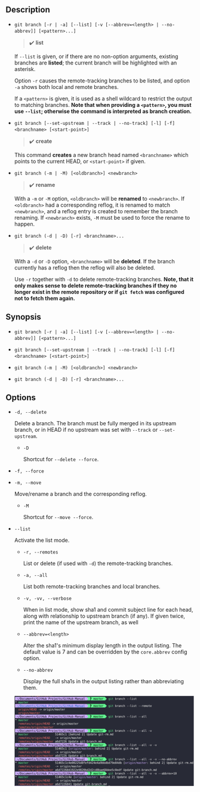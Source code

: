## Description

- `git branch [-r | -a] [--list] [-v [--abbrev=<length> | --no-abbrev]] [<pattern>...]`

    > :heavy_check_mark: **list**

    If `--list` is given, or if there are no non-option arguments, existing branches are **listed**; the current branch will be highlighted with an asterisk.
    
    Option `-r` causes the remote-tracking branches to be listed, and option `-a` shows both local and remote branches.
    
    If a `<pattern>` is given, it is used as a shell wildcard to restrict the output to matching branches. **Note that when providing a `<pattern>`, you must use `--list`; otherwise the command is interpreted as branch creation.**

- `git branch [--set-upstream | --track | --no-track] [-l] [-f] <branchname> [<start-point>]`

    > :heavy_check_mark: **create**

    This command **creates** a new branch head named `<branchname>` which points to the current HEAD, or `<start-point>` if given.

- `git branch (-m | -M) [<oldbranch>] <newbranch>`

    > :heavy_check_mark: **rename**

   With a `-m` or `-M` option, `<oldbranch>` will be **renamed** to `<newbranch>`. If `<oldbranch>` had a corresponding reflog, it is renamed to match `<newbranch>`, and a reflog entry is created to remember the branch renaming. If `<newbranch>` exists, `-M` must be used to force the rename to happen.

- `git branch (-d | -D) [-r] <branchname>...`

    > :heavy_check_mark: **delete**

    With a `-d` or `-D` option, `<branchname>` will be **deleted**. If the branch currently has a reflog then the reflog will also be deleted.
    
    Use `-r` together with `-d` to delete remote-tracking branches. **Note, that it only makes sense to delete remote-tracking branches if they no longer exist in the remote repository or if `git fetch` was configured not to fetch them again.**

## Synopsis

- `git branch [-r | -a] [--list] [-v [--abbrev=<length> | --no-abbrev]] [<pattern>...]`

- `git branch [--set-upstream | --track | --no-track] [-l] [-f] <branchname> [<start-point>]`

- `git branch (-m | -M) [<oldbranch>] <newbranch>`

- `git branch (-d | -D) [-r] <branchname>...`

## Options

- `-d, --delete`

    Delete a branch. The branch must be fully merged in its upstream branch, or in HEAD if no upstream was set with `--track` or `--set-upstream`.
    
    - `-D`
    
        Shortcut for `--delete --force`.

- `-f, --force`

- `-m, --move`

    Move/rename a branch and the corresponding reflog.
    
    - `-M`
    
        Shortcut for `--move --force`.

- `--list`

    Activate the list mode.
    
    - `-r, --remotes`

        List or delete (if used with `-d`) the remote-tracking branches.

    - `-a, --all`

        List both remote-tracking branches and local branches.
    
    - `-v, -vv, --verbose`
    
        When in list mode, show sha1 and commit subject line for each head, along with relationship to upstream branch (if any). If given twice, print the name of the upstream branch, as well
    
    - `--abbrev=<length>`
    
        Alter the sha1's minimum display length in the output listing. The default value is 7 and can be overridden by the `core.abbrev`
config option.
    
    - `--no-abbrev`
    
        Display the full sha1s in the output listing rather than abbreviating them.
    
    <img src="../img/git-branch/git_branch_list.png">


